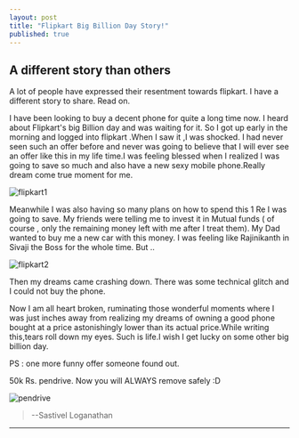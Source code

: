 ```yaml
---
layout: post
title: "Flipkart Big Billion Day Story!"
published: true
---
```


## A different story than others
A lot of people have expressed their resentment towards flipkart. I have  a different story to share. Read on.



I have been looking to buy a decent phone for quite a long time now. I heard about Flipkart's big Billion day and was waiting for it. So I got up early in the morning and logged into flipkart .When I saw it ,I was shocked. I had never seen such an offer before and never was going to believe that I will ever see an offer like this in my life time.I was feeling blessed when I realized I was going to save so much and also have a new sexy mobile phone.Really dream come true moment for me.

![flipkart1](https://lh6.googleusercontent.com/-hAG6C7A73vw/VD4SrrhMIyI/AAAAAAAAAPI/tJjOYIwkwQ4/w371-h593-no/flipped%2Bkart.jpg)

Meanwhile I was also having so many plans on how to spend this 1 Re I was going to save. My friends were telling me to invest it in Mutual funds ( of course , only the remaining money left with me after I treat them). My Dad  wanted to buy me a new car with this money. I was feeling like Rajinikanth  in Sivaji the Boss for the whole time. But ..

![flipkart2](https://lh6.googleusercontent.com/-_TBn8WvCA1A/VD4SsSvo_UI/AAAAAAAAAPQ/-kTKhEVXTRY/w485-h273-no/flipped%2Bkart2.jpg)

Then my dreams came crashing down. There was some technical glitch and I could not buy the phone.


Now I am all heart broken, ruminating those wonderful moments where I was just inches away from realizing my dreams of owning a good phone bought at a price astonishingly lower than its actual price.While writing this,tears roll down my eyes. Such is life.I wish I get lucky on some other big billion day.


PS : one more funny offer someone found out. 

50k Rs.  pendrive. Now you will ALWAYS remove safely :D

![pendrive](https://lh3.googleusercontent.com/-PH9AVhRyQ6s/VD4TJDOHllI/AAAAAAAAAQE/lsa5vgHDL1w/w485-h476-no/flipped%2Bkart%2B3.jpg)



>--Sastivel Loganathan


--------------
